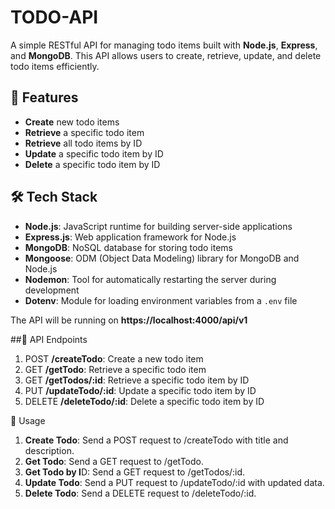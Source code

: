 # TODO-API
A simple RESTful API for managing todo items built with **Node.js**, **Express**, and **MongoDB**. This API allows users to create, retrieve, update, and delete todo items efficiently.

## 🚀 Features
- **Create** new todo items
- **Retrieve** a specific todo item
- **Retrieve** all todo items by ID
- **Update** a specific todo item by ID
- **Delete** a specific todo item by ID

## 🛠️ Tech Stack
- **Node.js**: JavaScript runtime for building server-side applications
- **Express.js**: Web application framework for Node.js
- **MongoDB**: NoSQL database for storing todo items
- **Mongoose**: ODM (Object Data Modeling) library for MongoDB and Node.js
- **Nodemon**: Tool for automatically restarting the server during development
- **Dotenv**: Module for loading environment variables from a `.env` file

The API will be running on **https://localhost:4000/api/v1**

##📡 API Endpoints
1. POST **/createTodo**: Create a new todo item
2. GET **/getTodo**: Retrieve a specific todo item
3. GET **/getTodos/:id**: Retrieve a specific todo item by ID
4. PUT **/updateTodo/:id**: Update a specific todo item by ID
5. DELETE **/deleteTodo/:id**: Delete a specific todo item by ID

🔧 Usage
1. **Create Todo**: Send a POST request to /createTodo with title and description.
2. **Get Todo**: Send a GET request to /getTodo.
3. **Get Todo by I**D: Send a GET request to /getTodos/:id.
4. **Update Todo**: Send a PUT request to /updateTodo/:id with updated data.
5. **Delete Todo**: Send a DELETE request to /deleteTodo/:id.
